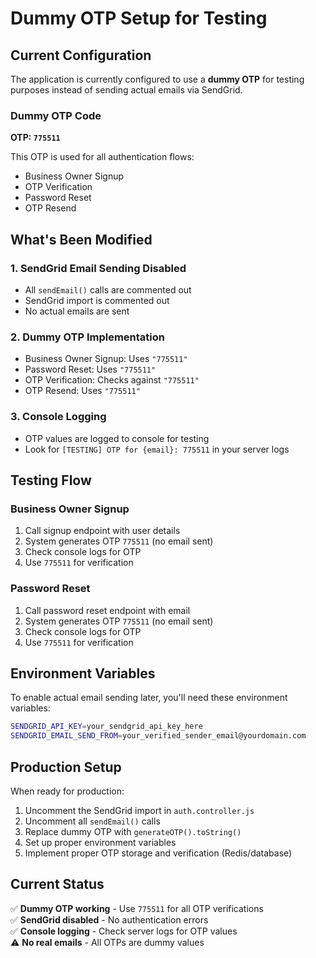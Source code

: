 # Dummy OTP Setup for Testing

## Current Configuration

The application is currently configured to use a **dummy OTP** for testing purposes instead of sending actual emails via SendGrid.

### Dummy OTP Code
**OTP: `775511`**

This OTP is used for all authentication flows:
- Business Owner Signup
- OTP Verification
- Password Reset
- OTP Resend

## What's Been Modified

### 1. SendGrid Email Sending Disabled
- All `sendEmail()` calls are commented out
- SendGrid import is commented out
- No actual emails are sent

### 2. Dummy OTP Implementation
- Business Owner Signup: Uses `"775511"`
- Password Reset: Uses `"775511"`
- OTP Verification: Checks against `"775511"`
- OTP Resend: Uses `"775511"`

### 3. Console Logging
- OTP values are logged to console for testing
- Look for `[TESTING] OTP for {email}: 775511` in your server logs

## Testing Flow

### Business Owner Signup
1. Call signup endpoint with user details
2. System generates OTP `775511` (no email sent)
3. Check console logs for OTP
4. Use `775511` for verification

### Password Reset
1. Call password reset endpoint with email
2. System generates OTP `775511` (no email sent)
3. Check console logs for OTP
4. Use `775511` for verification

## Environment Variables

To enable actual email sending later, you'll need these environment variables:

```bash
SENDGRID_API_KEY=your_sendgrid_api_key_here
SENDGRID_EMAIL_SEND_FROM=your_verified_sender_email@yourdomain.com
```

## Production Setup

When ready for production:

1. Uncomment the SendGrid import in `auth.controller.js`
2. Uncomment all `sendEmail()` calls
3. Replace dummy OTP with `generateOTP().toString()`
4. Set up proper environment variables
5. Implement proper OTP storage and verification (Redis/database)

## Current Status

✅ **Dummy OTP working** - Use `775511` for all OTP verifications  
✅ **SendGrid disabled** - No authentication errors  
✅ **Console logging** - Check server logs for OTP values  
⚠️ **No real emails** - All OTPs are dummy values
